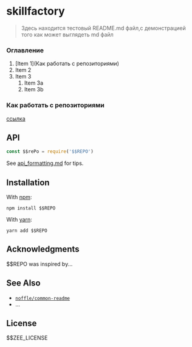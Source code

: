 # skillfactory

> Здесь находится тестовый README.md файл,с демонстрацией того как может выглядеть md файл



### Оглавление
1. [Item 1](Как работать с репозиториями)
1. Item 2
1. Item 3
   1. Item 3a
   1. Item 3b



### Как работать с репозиториями

[ссылка](https://about.gitlab.com/images/press/git-cheat-sheet.pdf)






## API

```js
const $$rePo = require('$$REPO')
```

See [api_formatting.md](api_formatting.md) for tips.

## Installation

With [npm](https://npmjs.org/):

```shell
npm install $$REPO
```

With [yarn](https://yarnpkg.com/en/):

```shell
yarn add $$REPO
```

## Acknowledgments

$$REPO was inspired by...

## See Also

- [`noffle/common-readme`](https://github.com/noffle/common-readme)
- ...

## License

$$ZEE_LICENSE
